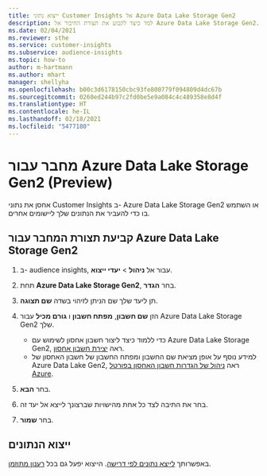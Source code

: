 ```yaml
---
title: ייצוא נתוני Customer Insights אל Azure Data Lake Storage Gen2
description: למד כיצד לקבוע את תצורת החיבור אל Azure Data Lake Storage Gen2.
ms.date: 02/04/2021
ms.reviewer: sthe
ms.service: customer-insights
ms.subservice: audience-insights
ms.topic: how-to
author: m-hartmann
ms.author: mhart
manager: shellyha
ms.openlocfilehash: b00c3d6178150cbc93fe800779f094809d4dc67b
ms.sourcegitcommit: 0260ed244b97c2fd0be5e9a084c4c489358e8d4f
ms.translationtype: HT
ms.contentlocale: he-IL
ms.lasthandoff: 02/18/2021
ms.locfileid: "5477180"
---
```

# <a name="connector-for-azure-data-lake-storage-gen2-preview"></a>מחבר עבור Azure Data Lake Storage Gen2‏ (Preview)

אחסן את נתוני Customer Insights ב- Azure Data Lake Storage Gen2 או השתמש בו כדי להעביר את הנתונים שלך ליישומים אחרים.

## <a name="configure-the-connector-for-azure-data-lake-storage-gen2"></a>קביעת תצורת המחבר עבור Azure Data Lake Storage Gen2

1. ב- audience insights, עבור אל **ניהול** > **יעדי ייצוא**.

1. תחת **Azure Data Lake Storage Gen2**, בחר **הגדר**.

1. תן ליעד שלך שם הניתן לזיהוי בשדה **שם תצוגה**.

1. הזן **שם חשבון**, **מפתח חשבון** ו **גורם מכיל** עבור Azure Data Lake Storage Gen2 שלך.
    - כדי ללמוד כיצד ליצור חשבון אחסון לשימוש עם Azure Data Lake Storage Gen2, ראה [יצירת חשבון אחסון](https://docs.microsoft.com/azure/storage/blobs/create-data-lake-storage-account). 
    - למידע נוסף על אופן מציאת שם החשבון ומפתח החשבון של חשבון האחסון של Azure Data Lake Gen2, ראה [ניהול של הגדרות חשבון האחסון בפורטל Azure](https://docs.microsoft.com/azure/storage/common/storage-account-manage).

1. בחר **הבא**.

1. בחר את התיבה לצד כל אחת מהישויות שברצונך לייצא אל יעד זה.

1. בחר **שמור**.

## <a name="export-the-data"></a>ייצוא הנתונים

באפשרותך [לייצא נתונים לפי דרישה](export-destinations.md#export-data-on-demand). הייצוא יפעל גם בכל [רענון מתוזמן](system.md#schedule-tab).
